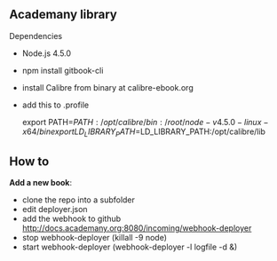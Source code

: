 ## Academany library

Dependencies
- Node.js 4.5.0
- npm install gitbook-cli
- install Calibre from binary at calibre-ebook.org
- add this to .profile

	export PATH=$PATH:/opt/calibre/bin:/root/node-v4.5.0-linux-x64/bin
	export LD_LIBRARY_PATH=$LD_LIBRARY_PATH:/opt/calibre/lib

## How to

**Add a new book**:

- clone the repo into a subfolder
- edit deployer.json 
- add the webhook to github http://docs.academany.org:8080/incoming/webhook-deployer
- stop webhook-deployer (killall -9 node)
- start webhook-deployer (webhook-deployer -l logfile -d &)

